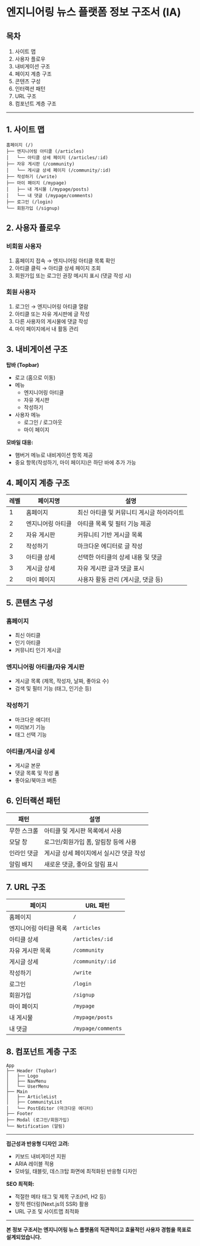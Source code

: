 # 엔지니어링 뉴스 플랫폼 정보 구조서 (IA)

## 목차
1. 사이트 맵
2. 사용자 플로우
3. 내비게이션 구조
4. 페이지 계층 구조
5. 콘텐츠 구성
6. 인터랙션 패턴
7. URL 구조
8. 컴포넌트 계층 구조

---

## 1. 사이트 맵

```
홈페이지 (/)
├── 엔지니어링 아티클 (/articles)
│   └── 아티클 상세 페이지 (/articles/:id)
├── 자유 게시판 (/community)
│   └── 게시글 상세 페이지 (/community/:id)
├── 작성하기 (/write)
├── 마이 페이지 (/mypage)
│   ├── 내 게시물 (/mypage/posts)
│   └── 내 댓글 (/mypage/comments)
├── 로그인 (/login)
└── 회원가입 (/signup)
```

## 2. 사용자 플로우

### 비회원 사용자
1. 홈페이지 접속 → 엔지니어링 아티클 목록 확인
2. 아티클 클릭 → 아티클 상세 페이지 조회
3. 회원가입 또는 로그인 권장 메시지 표시 (댓글 작성 시)

### 회원 사용자
1. 로그인 → 엔지니어링 아티클 열람
2. 아티클 또는 자유 게시판에 글 작성
3. 다른 사용자의 게시물에 댓글 작성
4. 마이 페이지에서 내 활동 관리

## 3. 내비게이션 구조

**탑바 (Topbar)**

- 로고 (홈으로 이동)
- 메뉴
  - 엔지니어링 아티클
  - 자유 게시판
  - 작성하기
- 사용자 메뉴
  - 로그인 / 로그아웃
  - 마이 페이지

**모바일 대응:**
- 햄버거 메뉴로 내비게이션 항목 제공
- 중요 항목(작성하기, 마이 페이지)은 하단 바에 추가 가능

## 4. 페이지 계층 구조

| 레벨 | 페이지명 | 설명 |
|-------|----------|------|
| 1 | 홈페이지 | 최신 아티클 및 커뮤니티 게시글 하이라이트 |
| 2 | 엔지니어링 아티클 | 아티클 목록 및 필터 기능 제공 |
| 2 | 자유 게시판 | 커뮤니티 기반 게시글 목록 |
| 2 | 작성하기 | 마크다운 에디터로 글 작성 |
| 3 | 아티클 상세 | 선택한 아티클의 상세 내용 및 댓글 |
| 3 | 게시글 상세 | 자유 게시판 글과 댓글 표시 |
| 2 | 마이 페이지 | 사용자 활동 관리 (게시글, 댓글 등) |

## 5. 콘텐츠 구성

### 홈페이지
- 최신 아티클
- 인기 아티클
- 커뮤니티 인기 게시글

### 엔지니어링 아티클/자유 게시판
- 게시글 목록 (제목, 작성자, 날짜, 좋아요 수)
- 검색 및 필터 기능 (태그, 인기순 등)

### 작성하기
- 마크다운 에디터
- 미리보기 기능
- 태그 선택 기능

### 아티클/게시글 상세
- 게시글 본문
- 댓글 목록 및 작성 폼
- 좋아요/북마크 버튼

## 6. 인터랙션 패턴

| 패턴 | 설명 |
|------|------|
| 무한 스크롤 | 아티클 및 게시판 목록에서 사용 |
| 모달 창 | 로그인/회원가입 폼, 알림창 등에 사용 |
| 인라인 댓글 | 게시글 상세 페이지에서 실시간 댓글 작성 |
| 알림 배지 | 새로운 댓글, 좋아요 알림 표시 |

## 7. URL 구조

| 페이지 | URL 패턴 |
|--------|----------|
| 홈페이지 | `/` |
| 엔지니어링 아티클 목록 | `/articles` |
| 아티클 상세 | `/articles/:id` |
| 자유 게시판 목록 | `/community` |
| 게시글 상세 | `/community/:id` |
| 작성하기 | `/write` |
| 로그인 | `/login` |
| 회원가입 | `/signup` |
| 마이 페이지 | `/mypage` |
| 내 게시물 | `/mypage/posts` |
| 내 댓글 | `/mypage/comments` |

## 8. 컴포넌트 계층 구조

```
App
├── Header (Topbar)
│   ├── Logo
│   ├── NavMenu
│   └── UserMenu
├── Main
│   ├── ArticleList
│   ├── CommunityList
│   └── PostEditor (마크다운 에디터)
├── Footer
├── Modal (로그인/회원가입)
└── Notification (알림)
```

---

**접근성과 반응형 디자인 고려:**
- 키보드 내비게이션 지원
- ARIA 레이블 적용
- 모바일, 태블릿, 데스크탑 화면에 최적화된 반응형 디자인

**SEO 최적화:**
- 적절한 메타 태그 및 제목 구조(H1, H2 등)
- 정적 렌더링(Next.js의 SSR) 활용
- URL 구조 및 사이트맵 최적화

---

**본 정보 구조서는 엔지니어링 뉴스 플랫폼의 직관적이고 효율적인 사용자 경험을 목표로 설계되었습니다.**

